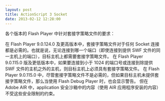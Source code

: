 ```yaml
---
layout: post
title: ActionScript 3 Socket
date: 2013-02-12 12:28:00
---
```

各个版本的 Flash Player 中针对套接字策略文件的要求：

在 Flash Player 9.0.124.0 及更高版本中，套接字策略文件对于任何 Socket 连接都是必需的。也就是说，无论连接到哪一个端口（即使连接到提供 SWF 文件的同一主机上的端口），目标主机上都需要套接字策略文件。
在 Flash Player 9.0.115.0 版及更低版本中，如果要连接到小于 1024 的端口号或连接到除提供 SWF 文件的主机之外的主机，则目标主机上必须具有套接字策略文件。
在 Flash Player 9.0.115.0 中，尽管套接字策略文件不是必需的，但如果目标主机未提供套接字策略文件，那么当使用 Flash Debug Player 时，也会显示警告。
但在 Adobe AIR 中，application 安全沙箱中的内容（使用 AIR 应用程序安装的内容）不受这些安全限制的约束。